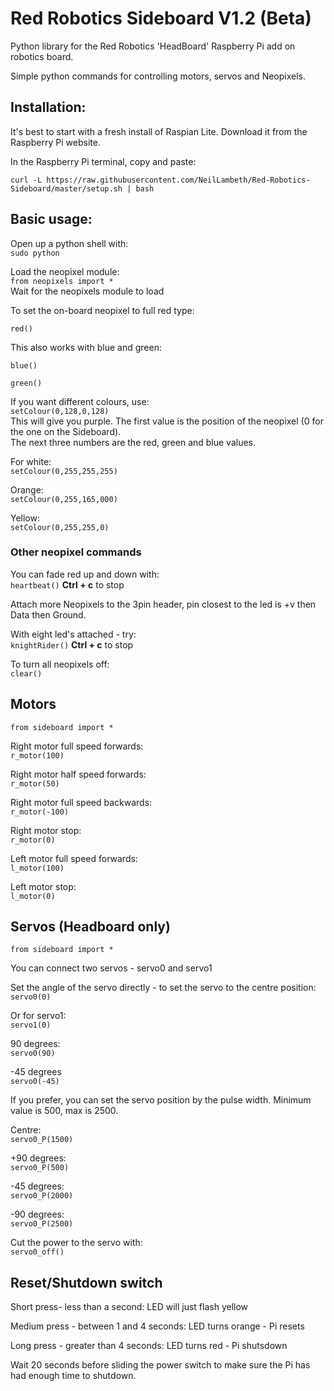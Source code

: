 # Red Robotics Sideboard V1.2 (Beta)

Python library for the Red Robotics 'HeadBoard' Raspberry Pi add on robotics board.

Simple python commands for controlling motors, servos and Neopixels. 




## Installation:

It's best to start with a fresh install of Raspian Lite. Download it from the Raspberry Pi website.

In the Raspberry Pi terminal, copy and paste:

`curl -L https://raw.githubusercontent.com/NeilLambeth/Red-Robotics-Sideboard/master/setup.sh | bash`




## Basic usage:

Open up a python shell with:  
`sudo python`

Load the neopixel module:  
`from neopixels import *`  
Wait for the neopixels module to load


To set the on-board neopixel to full red type:

`red()`

This also works with blue and green:

`blue()`

`green()`  

If you want different colours, use:  
`setColour(0,128,0,128)`  
This will give you purple. The first value is the position of the neopixel (0 for the one on the Sideboard).  
The next three numbers are the red, green and blue values.

For white:  
`setColour(0,255,255,255)`

Orange:  
`setColour(0,255,165,000)`

Yellow:  
`setColour(0,255,255,0)`  
    
### Other neopixel commands

You can fade red up and down with:  
`heartbeat()`
__Ctrl + c__ to stop

Attach more Neopixels to the 3pin header, pin closest to the led is +v then Data then Ground. 

With eight led's attached - try:  
`knightRider()`
__Ctrl + c__ to stop


To turn all neopixels off:  
`clear()`  

  

## Motors

`from sideboard import *`

Right motor full speed forwards:  
`r_motor(100)` 

Right motor half speed forwards:  
`r_motor(50)`

Right motor full speed backwards:  
`r_motor(-100)`

Right motor stop:  
`r_motor(0)`

Left motor full speed forwards:  
`l_motor(100)`

Left motor stop:  
`l_motor(0)`

## Servos (Headboard only)  

`from sideboard import *`

You can connect two servos - servo0 and servo1

Set the angle of the servo directly - to set the servo to the centre position:  
`servo0(0)`

Or for servo1:  
`servo1(0)`

90 degrees:  
`servo0(90)`

-45 degrees  
`servo0(-45)`

If you prefer, you can set the servo position by the pulse width.
Minimum value is 500, max is 2500.

Centre:  
`servo0_P(1500)`

+90 degrees:  
`servo0_P(500)`

-45 degrees:  
`servo0_P(2000)`

-90 degrees:  
`servo0_P(2500)`

Cut the power to the servo with:  
`servo0_off()`

## Reset/Shutdown switch

Short press- less than a second: LED will just flash yellow

Medium press - between 1 and 4 seconds: LED turns orange - Pi resets

Long press - greater than 4 seconds: LED turns red - Pi shutsdown


Wait 20 seconds before sliding the power switch to make sure the Pi has had enough time to shutdown.
